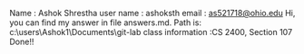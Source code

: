 Name : Ashok Shrestha
user name : ashoksth
email : as521718@ohio.edu
Hi, you can find my answer in file answers.md. Path is: c:\users\Ashok1\Documents\git-lab
class information :CS 2400, Section 107
Done!!